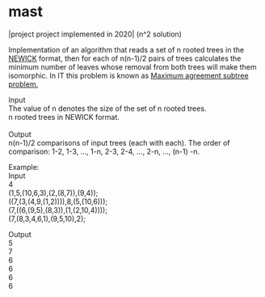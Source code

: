 # mast
|project project implemented in 2020| (n^2 solution)

Implementation of an algorithm that reads a set of n rooted trees in the [NEWICK](https://evolution.gs.washington.edu/phylip/newicktree.html "NEWICK") format, then for each of n(n-1)/2 pairs of trees calculates the minimum number of leaves whose removal from both trees will make them isomorphic.
In IT this problem is known as [Maximum agreement subtree problem.](https://en.wikipedia.org/wiki/Maximum_agreement_subtree_problem "Maximum agreement subtree problem.")

Input<br/>
The value of n denotes the size of the set of n rooted trees.<br/>
n rooted trees in NEWICK format.<br/><br/>
Output<br/>
n(n-1)/2 comparisons of input trees (each with each). The order of comparison: 1-2, 1-3, ..., 1-n, 2-3, 2-4, ..., 2-n, ..., (n-1) -n.<br/>

Example:<br/>
Input<br/>
4<br/>
(1,5,(10,6,3),(2,(8,7)),(9,4));<br/>
((7,(3,(4,9,(1,2)))),8,(5,(10,6)));<br/>
(7,((6,(9,5),(8,3)),(1,(2,10,4))));<br/>
(7,(8,3,4,6,1),(9,5,10),2);<br/>

Output<br/>
5<br/>
7<br/>
6<br/>
6<br/>
6<br/>
6<br/>
